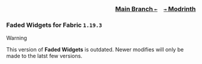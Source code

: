 ### <p align=right>[Main Branch `←`](https://github.com/KrLite/Faded-Widgets)&emsp;[`→` Modrinth](https://modrinth.com/mod/faded-widgets)</p>

### Faded Widgets for Fabric `1.19.3`

> [!WARNING]
> This version of **Faded Widgets** is outdated. Newer modifies will only be made to the latst few versions.

